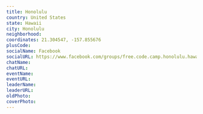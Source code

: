 ```yaml
---
title: Honolulu
country: United States
state: Hawaii
city: Honolulu
neighborhood: 
coordinates: 21.304547, -157.855676
plusCode:
socialName: Facebook
socialURL: https://www.facebook.com/groups/free.code.camp.honolulu.hawaii
chatName:
chatURL:
eventName:
eventURL:
leaderName:
leaderURL:
oldPhoto: 
coverPhoto:
---
```

